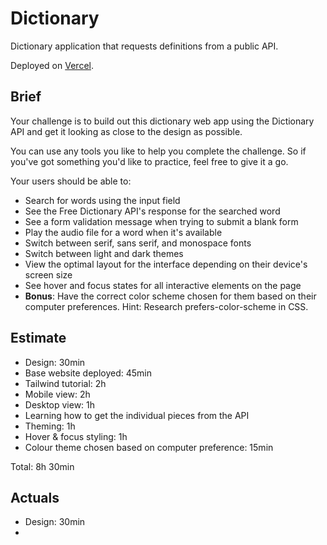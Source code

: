 # Dictionary

Dictionary application that requests definitions from a public API.

Deployed on [Vercel](https://dictionary-ochre.vercel.app/).

## Brief

Your challenge is to build out this dictionary web app using the Dictionary API and get it looking as close to the design as possible.

You can use any tools you like to help you complete the challenge. So if you've got something you'd like to practice, feel free to give it a go.

Your users should be able to:

- Search for words using the input field
- See the Free Dictionary API's response for the searched word
- See a form validation message when trying to submit a blank form
- Play the audio file for a word when it's available
- Switch between serif, sans serif, and monospace fonts
- Switch between light and dark themes
- View the optimal layout for the interface depending on their device's screen size
- See hover and focus states for all interactive elements on the page
- **Bonus**: Have the correct color scheme chosen for them based on their computer preferences. Hint: Research prefers-color-scheme in CSS.

## Estimate

- Design: 30min
- Base website deployed: 45min
- Tailwind tutorial: 2h
- Mobile view: 2h
- Desktop view: 1h
- Learning how to get the individual pieces from the API
- Theming: 1h
- Hover & focus styling: 1h
- Colour theme chosen based on computer preference: 15min

Total: 8h 30min

## Actuals

- Design: 30min
-
